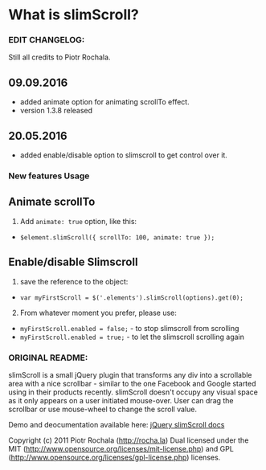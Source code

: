 # What is slimScroll?

### EDIT CHANGELOG:

Still all credits to Piotr Rochala.

## 09.09.2016
- added animate option for animating scrollTo effect.
- version 1.3.8 released

## 20.05.2016
- added enable/disable option to slimscroll to get control over it. 

### New features Usage

## Animate scrollTo

1. Add `animate: true` option, like this:
- `$element.slimScroll({ scrollTo: 100, animate: true });`

## Enable/disable Slimscroll

1. save the reference to the object:

  - `var myFirstScroll = $('.elements').slimScroll(options).get(0);`

2. From whatever moment you prefer, please use:

  - `myFirstScroll.enabled = false;` - to stop slimscroll from scrolling
  - `myFirstScroll.enabled = true;` - to let the slimscroll scrolling again


### ORIGINAL README:

slimScroll is a small jQuery plugin that transforms any div into a scrollable area with a nice scrollbar - similar to the one Facebook and Google started using in their products recently. slimScroll doesn't occupy any visual space as it only appears on a user initiated mouse-over. User can drag the scrollbar or use mouse-wheel to change the scroll value.

Demo and deocumentation available here: [jQuery slimScroll docs](http://rocha.la/jQuery-slimScroll)

Copyright (c) 2011 Piotr Rochala (http://rocha.la)
Dual licensed under the MIT (http://www.opensource.org/licenses/mit-license.php) and GPL (http://www.opensource.org/licenses/gpl-license.php) licenses.
